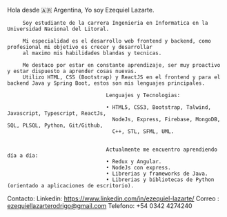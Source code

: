 Hola desde 🇦🇷 Argentina, Yo soy Ezequiel Lazarte.

         Soy estudiante de la carrera Ingenieria en Informatica en la Universidad Nacional del Litoral.
         
         Mi especialidad es el desarrollo web frontend y backend, como profesional mi objetivo es crecer y desarrollar 
         al maximo mis habilidades blandas y tecnicas.

         Me destaco por estar en constante aprendizaje, ser muy proactivo y estar dispuesto a aprender cosas nuevas.
         Utilizo HTML, CSS (Bootstrap) y ReactJS en el frontend y para el backend Java y Spring Boot, estos son mis lenguajes principales.
         
                                    Lenguajes y Tecnologias:

                                    • HTML5, CSS3, Bootstrap, Talwind, Javascript, Typescript, ReactJs, 
                                      NodeJs, Express, Firebase, MongoDB, SQL, PLSQL, Python, Git/Github, 
                                      C++, STL, SFML, UML.
                                      
                                  
                                    Actualmente me encuentro aprendiendo día a día:
                                    • Redux y Angular.
                                    • NodeJs con express.
                                    • Librerias y frameworks de Java.
                                    • Librerias y bibliotecas de Python (orientado a aplicaciones de escritorio).
                                    

 Contacto:
       Linkedin: https://www.linkedin.com/in/ezequiel-lazarte/
       Correo : ezequiellazarterodrigo@gmail.com
       Telefono: +54 0342 4274240
